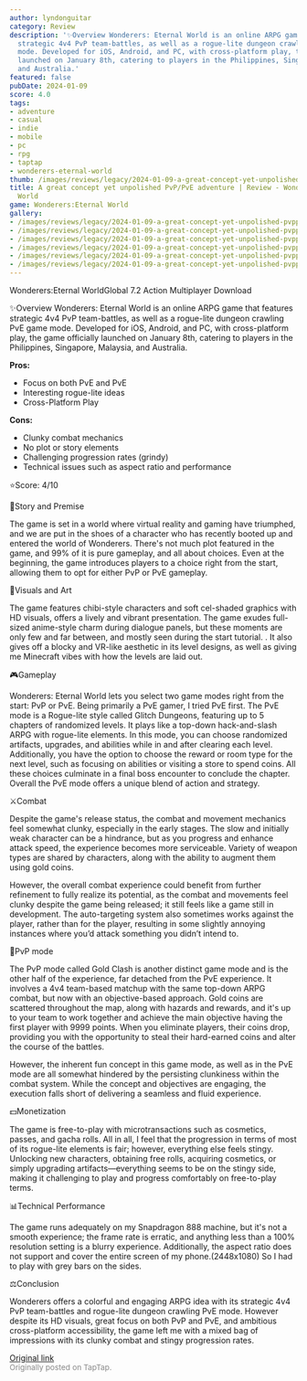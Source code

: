 ```yaml
---
author: lyndonguitar
category: Review
description: '✨Overview Wonderers: Eternal World is an online ARPG game that features
  strategic 4v4 PvP team-battles, as well as a rogue-lite dungeon crawling PvE game
  mode. Developed for iOS, Android, and PC, with cross-platform play, the game officially
  launched on January 8th, catering to players in the Philippines, Singapore, Malaysia,
  and Australia.'
featured: false
pubDate: 2024-01-09
score: 4.0
tags:
- adventure
- casual
- indie
- mobile
- pc
- rpg
- taptap
- wonderers-eternal-world
thumb: /images/reviews/legacy/2024-01-09-a-great-concept-yet-unpolished-pvppve-adventure--review---wondererseternal-world-0.avif
title: A great concept yet unpolished PvP/PvE adventure | Review - Wonderers:Eternal
  World
game: Wonderers:Eternal World
gallery:
- /images/reviews/legacy/2024-01-09-a-great-concept-yet-unpolished-pvppve-adventure--review---wondererseternal-world-0.avif
- /images/reviews/legacy/2024-01-09-a-great-concept-yet-unpolished-pvppve-adventure--review---wondererseternal-world-1.avif
- /images/reviews/legacy/2024-01-09-a-great-concept-yet-unpolished-pvppve-adventure--review---wondererseternal-world-2.avif
- /images/reviews/legacy/2024-01-09-a-great-concept-yet-unpolished-pvppve-adventure--review---wondererseternal-world-3.avif
- /images/reviews/legacy/2024-01-09-a-great-concept-yet-unpolished-pvppve-adventure--review---wondererseternal-world-4.avif
- /images/reviews/legacy/2024-01-09-a-great-concept-yet-unpolished-pvppve-adventure--review---wondererseternal-world-5.avif
---
```

Wonderers:Eternal WorldGlobal
7.2
Action
Multiplayer
Download

✨Overview
Wonderers: Eternal World is an online ARPG game that features strategic 4v4 PvP team-battles, as well as a rogue-lite dungeon crawling PvE game mode. Developed for iOS, Android, and PC, with cross-platform play, the game officially launched on January 8th, catering to players in the Philippines, Singapore, Malaysia, and Australia.


**Pros:**
- Focus on both PvE and PvE
- Interesting rogue-lite ideas
- Cross-Platform Play



**Cons:**
- Clunky combat mechanics
- No plot or story elements
- Challenging progression rates (grindy)
- Technical issues such as aspect ratio and performance


⭐️Score: 4/10

📖Story and Premise

The game is set in a world where virtual reality and gaming have triumphed, and we are put in the shoes of a character who has recently booted up and entered the world of Wonderers. There's not much plot featured in the game, and 99% of it is pure gameplay, and all about choices. Even at the beginning, the game introduces players to a choice right from the start, allowing them to opt for either PvP or PvE gameplay.

🎨Visuals and Art

The game features chibi-style characters and soft cel-shaded graphics with HD visuals, offers a lively and vibrant presentation. The game exudes full-sized anime-style charm during dialogue panels, but these moments are only few and far between, and mostly seen during the start tutorial. . It also gives off a blocky and VR-like aesthetic in its level designs, as well as giving me Minecraft vibes with how the levels are laid out.

🎮Gameplay

Wonderers: Eternal World lets you select two game modes right from the start: PvP or PvE. Being primarily a PvE gamer, I tried PvE first. The PvE mode is a Rogue-lite style called Glitch Dungeons, featuring up to 5 chapters of randomized levels. It plays like a top-down hack-and-slash ARPG with rogue-lite elements. In this mode, you can choose randomized artifacts, upgrades, and abilities while in and after clearing each level. Additionally, you have the option to choose the reward or room type for the next level, such as focusing on abilities or visiting a store to spend coins. All these choices culminate in a final boss encounter to conclude the chapter. Overall the PvE mode offers a unique blend of action and strategy.

⚔️Combat

Despite the game's release status, the combat and movement mechanics feel somewhat clunky, especially in the early stages. The slow and initially weak character can be a hindrance, but as you progress and enhance attack speed, the experience becomes more serviceable. Variety of weapon types are shared by characters, along with the ability to augment them using gold coins.

However, the overall combat experience could benefit from further refinement to fully realize its potential, as the combat and movements feel clunky despite the game being released; it still feels like a game still in development. The auto-targeting system also sometimes works against the player, rather than for the player, resulting in some slightly annoying instances where you’d attack something you didn’t intend to.

📜PvP mode

The PvP mode called Gold Clash is another distinct game mode and is the other half of the experience, far detached from the PvE experience. It involves a 4v4 team-based matchup with the same top-down ARPG combat, but now with an objective-based approach. Gold coins are scattered throughout the map, along with hazards and rewards, and it's up to your team to work together and achieve the main objective having the first player with 9999 points. When you eliminate players, their coins drop, providing you with the opportunity to steal their hard-earned coins and alter the course of the battles.

However, the inherent fun concept in this game mode, as well as in the PvE mode are all somewhat hindered by the persisting clunkiness within the combat system. While the concept and objectives are engaging, the execution falls short of delivering a seamless and fluid experience.

💵Monetization

The game is free-to-play with microtransactions such as cosmetics, passes, and gacha rolls. All in all, I feel that the progression in terms of most of its rogue-lite elements is fair; however, everything else feels stingy. Unlocking new characters, obtaining free rolls, acquiring cosmetics, or simply upgrading artifacts—everything seems to be on the stingy side, making it challenging to play and progress comfortably on free-to-play terms.

📊Technical Performance

The game runs adequately on my Snapdragon 888 machine, but it's not a smooth experience; the frame rate is erratic, and anything less than a 100% resolution setting is a blurry experience. Additionally, the aspect ratio does not support and cover the entire screen of my phone.(2448x1080) So I had to play with grey bars on the sides.

⚖️Conclusion

Wonderers offers a colorful and engaging ARPG idea with its strategic 4v4 PvP team-battles and rogue-lite dungeon crawling PvE mode. However despite its HD visuals, great focus on both PvP and PvE, and ambitious cross-platform accessibility, the game left me with a mixed bag of impressions with its clunky combat and stingy progression rates.

[Original link](https://www.taptap.io/post/6801616)<br><span style="font-size: 0.95em; color: #888;">Originally posted on TapTap.</span>